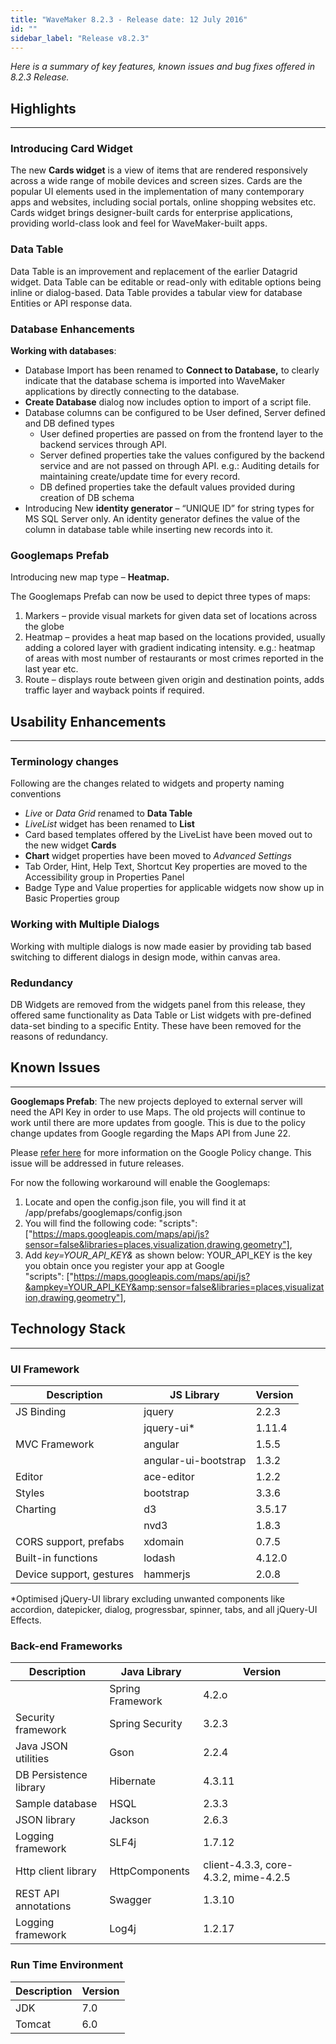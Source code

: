 ```yaml
---
title: "WaveMaker 8.2.3 - Release date: 12 July 2016"
id: ""
sidebar_label: "Release v8.2.3"
---
```

*Here is a summary of key features, known issues and bug fixes offered in 8.2.3 Release.*

## Highlights
---

### Introducing Card Widget

The new **Cards widget** is a view of items that are rendered responsively across a wide range of mobile devices and screen sizes. Cards are the popular UI elements used in the implementation of many contemporary apps and websites, including social portals, online shopping websites etc. Cards widget brings designer-built cards for enterprise applications, providing world-class look and feel for WaveMaker-built apps.

### Data Table

Data Table is an improvement and replacement of the earlier Datagrid widget. Data Table can be editable or read-only with editable options being inline or dialog-based. Data Table provides a tabular view for database Entities or API response data.

### Database Enhancements

**Working with databases**:

*   Database Import has been renamed to **Connect to Database,** to clearly indicate that the database schema is imported into WaveMaker applications by directly connecting to the database. 
*   **Create Database** dialog now includes option to import of a script file.
*   Database columns can be configured to be User defined, Server defined and DB defined types
    *   User defined properties are passed on from the frontend layer to the backend services through API.
    *   Server defined properties take the values configured by the backend service and are not passed on through API. e.g.: Auditing details for maintaining create/update time for every record.
    *   DB defined properties take the default values provided during creation of DB schema
*   Introducing New **identity generator** – “UNIQUE ID” for string types for MS SQL Server only. An identity generator defines the value of the column in database table while inserting new records into it.

### Googlemaps Prefab

Introducing new map type – **Heatmap.**

The Googlemaps Prefab can now be used to depict three types of maps:

1.  Markers – provide visual markets for given data set of locations across the globe
2.  Heatmap – provides a heat map based on the locations provided, usually adding a colored layer with gradient indicating intensity. e.g.: heatmap of areas with most number of restaurants or most crimes reported in the last year etc.
3.  Route – displays route between given origin and destination points, adds traffic layer and wayback points if required.

## Usability Enhancements
---

### Terminology changes

Following are the changes related to widgets and property naming conventions
*   _Live_ or _Data Grid_ renamed to **Data Table**
*   _LiveList_ widget has been renamed to **List**
*   Card based templates offered by the LiveList have been moved out to the new widget **Cards**
*   **Chart** widget properties have been moved to _Advanced Settings_
*   Tab Order, Hint, Help Text, Shortcut Key properties are moved to the Accessibility group in Properties Panel
*   Badge Type and Value properties for applicable widgets now show up in Basic Properties group

### Working with Multiple Dialogs 
Working with multiple dialogs is now made easier by providing tab based switching to different dialogs in design mode, within canvas area.

### Redundancy
DB Widgets are removed from the widgets panel from this release, they offered same functionality as Data Table or List widgets with pre-defined data-set binding to a specific Entity. These have been removed for the reasons of redundancy.


## Known Issues
---

**Googlemaps Prefab**: The new projects deployed to external server will need the API Key in order to use Maps. The old projects will continue to work until there are more updates from google. This is due to the policy change updates from Google regarding the Maps API from June 22. 

Please [refer here](http://googlegeodevelopers.blogspot.in/2016/06/building-for-scale-updates-to-google.html) for more information on the Google Policy change. This issue will be addressed in future releases. 

For now the following workaround will enable the Googlemaps:

1.  Locate and open the config.json file, you will find it at /app/prefabs/googlemaps/config.json
2.  You will find the following code: "scripts":  ["https://maps.googleapis.com/maps/api/js?sensor=false&libraries=places,visualization,drawing,geometry"],
3.  Add _key=YOUR_API_KEY&_ as shown below: YOUR_API_KEY is the key you obtain once you register your app at Google  
    "scripts":  ["https://maps.googleapis.com/maps/api/js?&ampkey=YOUR_API_KEY&amp;sensor=false&libraries=places,visualization,drawing,geometry"],


## Technology Stack
--- 

### UI Framework

| Description | JS Library | Version |
| --- | --- | --- |
| JS Binding | jquery | 2.2.3 |
|  | jquery-ui* | 1.11.4 |
| MVC Framework | angular | 1.5.5 |
|  | angular-ui-bootstrap | 1.3.2 |
| Editor | ace-editor | 1.2.2 |
| Styles | bootstrap | 3.3.6 |
| Charting | d3 | 3.5.17 |
|  | nvd3 | 1.8.3 |
| CORS support, prefabs | xdomain | 0.7.5 |
| Built-in functions | lodash | 4.12.0 |
| Device support, gestures | hammerjs | 2.0.8 |

*Optimised jQuery-UI library excluding unwanted components like accordion, datepicker, dialog, progressbar, spinner, tabs, and all jQuery-UI Effects.

### Back-end Frameworks

| Description | Java Library | Version |
| --- | --- | --- |
|  | Spring Framework | 4.2.o |
| Security framework | Spring Security | 3.2.3 |
| Java JSON utilities | Gson | 2.2.4 |
| DB Persistence library | Hibernate | 4.3.11 |
| Sample database | HSQL | 2.3.3 |
| JSON library | Jackson | 2.6.3 |
| Logging framework | SLF4j | 1.7.12 |
| Http client library | HttpComponents | client-4.3.3, core-4.3.2, mime-4.2.5 |
| REST API annotations | Swagger | 1.3.10 |
| Logging framework | Log4j | 1.2.17 |


### Run Time Environment

| Description | Version |
| --- | --- |
| JDK | 7.0 |
| Tomcat | 6.0 |